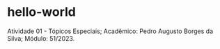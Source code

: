 # hello-world
Atividade 01 - Tópicos Especiais;
Acadêmico: Pedro Augusto Borges da Silva;
Módulo: 51/2023.
